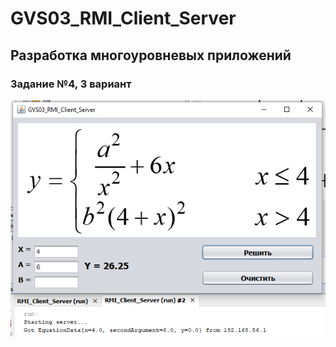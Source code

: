 # GVS03_RMI_Client_Server

## Разработка многоуровневых приложений

### Задание №4, 3 вариант

![Screenshot1](1.png)
